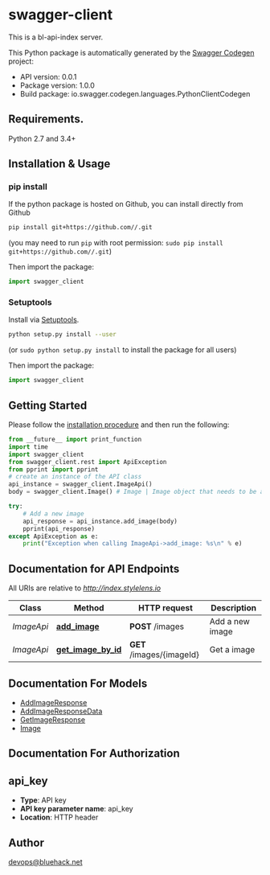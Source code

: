 # swagger-client
This is a bl-api-index server.

This Python package is automatically generated by the [Swagger Codegen](https://github.com/swagger-api/swagger-codegen) project:

- API version: 0.0.1
- Package version: 1.0.0
- Build package: io.swagger.codegen.languages.PythonClientCodegen

## Requirements.

Python 2.7 and 3.4+

## Installation & Usage
### pip install

If the python package is hosted on Github, you can install directly from Github

```sh
pip install git+https://github.com//.git
```
(you may need to run `pip` with root permission: `sudo pip install git+https://github.com//.git`)

Then import the package:
```python
import swagger_client 
```

### Setuptools

Install via [Setuptools](http://pypi.python.org/pypi/setuptools).

```sh
python setup.py install --user
```
(or `sudo python setup.py install` to install the package for all users)

Then import the package:
```python
import swagger_client
```

## Getting Started

Please follow the [installation procedure](#installation--usage) and then run the following:

```python
from __future__ import print_function
import time
import swagger_client
from swagger_client.rest import ApiException
from pprint import pprint
# create an instance of the API class
api_instance = swagger_client.ImageApi()
body = swagger_client.Image() # Image | Image object that needs to be added to the db.

try:
    # Add a new image
    api_response = api_instance.add_image(body)
    pprint(api_response)
except ApiException as e:
    print("Exception when calling ImageApi->add_image: %s\n" % e)

```

## Documentation for API Endpoints

All URIs are relative to *http://index.stylelens.io*

Class | Method | HTTP request | Description
------------ | ------------- | ------------- | -------------
*ImageApi* | [**add_image**](docs/ImageApi.md#add_image) | **POST** /images | Add a new image
*ImageApi* | [**get_image_by_id**](docs/ImageApi.md#get_image_by_id) | **GET** /images/{imageId} | Get a image


## Documentation For Models

 - [AddImageResponse](docs/AddImageResponse.md)
 - [AddImageResponseData](docs/AddImageResponseData.md)
 - [GetImageResponse](docs/GetImageResponse.md)
 - [Image](docs/Image.md)


## Documentation For Authorization


## api_key

- **Type**: API key
- **API key parameter name**: api_key
- **Location**: HTTP header


## Author

devops@bluehack.net

